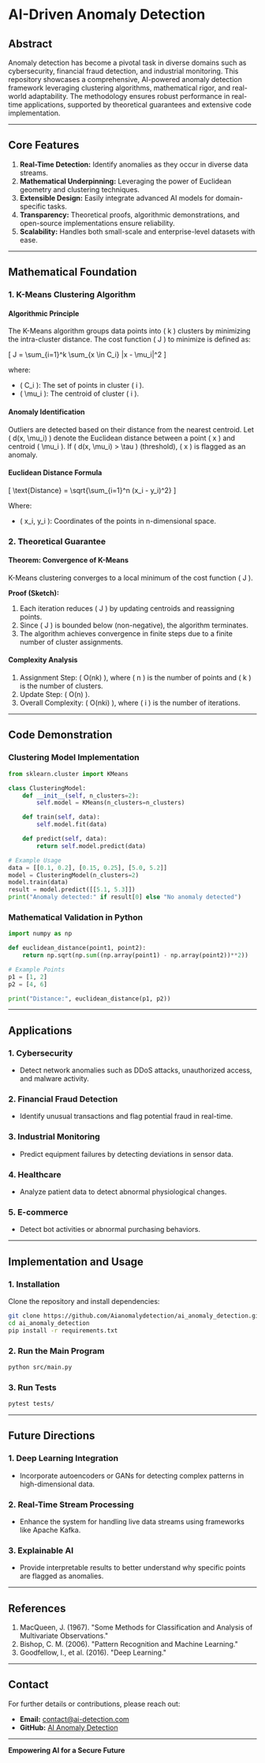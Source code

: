 # AI-Driven Anomaly Detection

## **Abstract**
Anomaly detection has become a pivotal task in diverse domains such as cybersecurity, financial fraud detection, and industrial monitoring. This repository showcases a comprehensive, AI-powered anomaly detection framework leveraging clustering algorithms, mathematical rigor, and real-world adaptability. The methodology ensures robust performance in real-time applications, supported by theoretical guarantees and extensive code implementation.

---

## **Core Features**

1. **Real-Time Detection:** Identify anomalies as they occur in diverse data streams.
2. **Mathematical Underpinning:** Leveraging the power of Euclidean geometry and clustering techniques.
3. **Extensible Design:** Easily integrate advanced AI models for domain-specific tasks.
4. **Transparency:** Theoretical proofs, algorithmic demonstrations, and open-source implementations ensure reliability.
5. **Scalability:** Handles both small-scale and enterprise-level datasets with ease.

---

## **Mathematical Foundation**

### **1. K-Means Clustering Algorithm**

#### **Algorithmic Principle**
The K-Means algorithm groups data points into \( k \) clusters by minimizing the intra-cluster distance. The cost function \( J \) to minimize is defined as:

\[
J = \sum_{i=1}^k \sum_{x \in C_i} \|x - \mu_i\|^2
\]

where:
- \( C_i \): The set of points in cluster \( i \).
- \( \mu_i \): The centroid of cluster \( i \).

#### **Anomaly Identification**
Outliers are detected based on their distance from the nearest centroid. Let \( d(x, \mu_i) \) denote the Euclidean distance between a point \( x \) and centroid \( \mu_i \). If \( d(x, \mu_i) > \tau \) (threshold), \( x \) is flagged as an anomaly.

#### **Euclidean Distance Formula**
\[
\text{Distance} = \sqrt{\sum_{i=1}^n (x_i - y_i)^2}
\]

Where:
- \( x_i, y_i \): Coordinates of the points in n-dimensional space.

### **2. Theoretical Guarantee**

#### **Theorem: Convergence of K-Means**
K-Means clustering converges to a local minimum of the cost function \( J \).

**Proof (Sketch):**
1. Each iteration reduces \( J \) by updating centroids and reassigning points.
2. Since \( J \) is bounded below (non-negative), the algorithm terminates.
3. The algorithm achieves convergence in finite steps due to a finite number of cluster assignments.

#### **Complexity Analysis**
1. Assignment Step: \( O(nk) \), where \( n \) is the number of points and \( k \) is the number of clusters.
2. Update Step: \( O(n) \).
3. Overall Complexity: \( O(nki) \), where \( i \) is the number of iterations.

---

## **Code Demonstration**

### **Clustering Model Implementation**
```python
from sklearn.cluster import KMeans

class ClusteringModel:
    def __init__(self, n_clusters=2):
        self.model = KMeans(n_clusters=n_clusters)

    def train(self, data):
        self.model.fit(data)

    def predict(self, data):
        return self.model.predict(data)

# Example Usage
data = [[0.1, 0.2], [0.15, 0.25], [5.0, 5.2]]
model = ClusteringModel(n_clusters=2)
model.train(data)
result = model.predict([[5.1, 5.3]])
print("Anomaly detected:" if result[0] else "No anomaly detected")
```

### **Mathematical Validation in Python**
```python
import numpy as np

def euclidean_distance(point1, point2):
    return np.sqrt(np.sum((np.array(point1) - np.array(point2))**2))

# Example Points
p1 = [1, 2]
p2 = [4, 6]

print("Distance:", euclidean_distance(p1, p2))
```

---

## **Applications**

### **1. Cybersecurity**
- Detect network anomalies such as DDoS attacks, unauthorized access, and malware activity.

### **2. Financial Fraud Detection**
- Identify unusual transactions and flag potential fraud in real-time.

### **3. Industrial Monitoring**
- Predict equipment failures by detecting deviations in sensor data.

### **4. Healthcare**
- Analyze patient data to detect abnormal physiological changes.

### **5. E-commerce**
- Detect bot activities or abnormal purchasing behaviors.

---

## **Implementation and Usage**

### **1. Installation**
Clone the repository and install dependencies:
```bash
git clone https://github.com/Aianomalydetection/ai_anomaly_detection.git
cd ai_anomaly_detection
pip install -r requirements.txt
```

### **2. Run the Main Program**
```bash
python src/main.py
```

### **3. Run Tests**
```bash
pytest tests/
```

---

## **Future Directions**

### **1. Deep Learning Integration**
- Incorporate autoencoders or GANs for detecting complex patterns in high-dimensional data.

### **2. Real-Time Stream Processing**
- Enhance the system for handling live data streams using frameworks like Apache Kafka.

### **3. Explainable AI**
- Provide interpretable results to better understand why specific points are flagged as anomalies.

---

## **References**
1. MacQueen, J. (1967). "Some Methods for Classification and Analysis of Multivariate Observations."
2. Bishop, C. M. (2006). "Pattern Recognition and Machine Learning."
3. Goodfellow, I., et al. (2016). "Deep Learning."

---

## **Contact**
For further details or contributions, please reach out:
- **Email:** contact@ai-detection.com
- **GitHub:** [AI Anomaly Detection]([https://github.com/yourname/ai_anomaly_detection](https://github.com/Aianomalydetection/ai_anomaly_detection))

---

**Empowering AI for a Secure Future**
